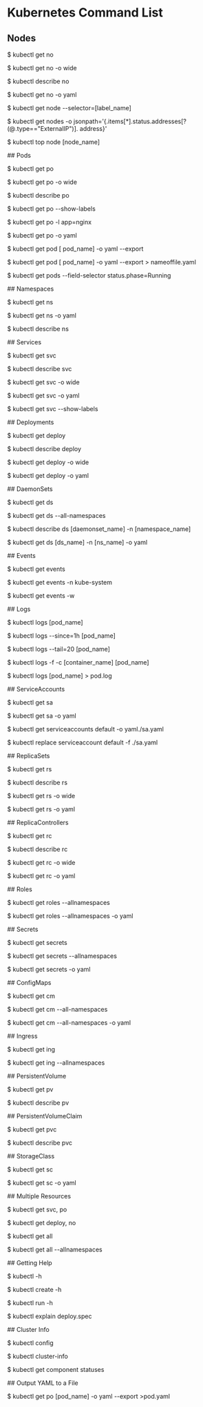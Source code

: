 # Kubernetes Command List #

## Nodes 
<p> $ kubectl get no </p>
<p> $ kubectl get no -o wide </p>
<p> $ kubectl describe no </p>
<p> $ kubectl get no -o yaml </p>
<p> $ kubectl get node --selector=[label_name] </p>
<p> $ kubectl get nodes -o jsonpath='{.items[*].status.addresses[?(@.type=="ExternalIP")]. address}' </p>
<p> $ kubectl top node [node_name] </p>
​
## Pods
<p> $ kubectl get po </p>
<p> $ kubectl get po -o wide </p>
<p> $ kubectl describe po </p>
<p> $ kubectl get po --show-labels </p>
<p> $ kubectl get po -l app=nginx </p>
<p> $ kubectl get po -o yaml </p>
<p> $ kubectl get pod [ pod_name] -o yaml --export </p>
<p> $ kubectl get pod [ pod_name] -o yaml --export > nameoffile.yaml </p>
<p> $ kubectl get pods --field-selector status.phase=Running </p>
​
## Namespaces
<p> $ kubectl get ns </p>
<p> $ kubectl get ns -o yaml </p>
<p> $ kubectl describe ns </p>
​
## Services
<p> $ kubectl get svc </p>
<p> $ kubectl describe svc </p>
<p> $ kubectl get svc -o wide </p>
<p> $ kubectl get svc -o yaml </p>
<p> $ kubectl get svc --show-labels </p>
​
## Deployments
<p> $ kubectl get deploy </p>
<p> $ kubectl describe deploy </p>
<p> $ kubectl get deploy -o wide </p>
<p> $ kubectl get deploy -o yaml </p>
​
## DaemonSets
<p> $ kubectl get ds </p>
<p> $ kubectl get ds --all-namespaces </p>
<p> $ kubectl describe ds [daemonset_name] -n [namespace_name] </p>
<p> $ kubectl get ds [ds_name] -n [ns_name] -o yaml </p>
​
## Events
<p> $ kubectl get events </p>
<p> $ kubectl get events -n kube-system </p>
<p> $ kubectl get events -w </p>
​
## Logs
<p> $ kubectl logs [pod_name] </p>
<p> $ kubectl logs --since=1h [pod_name] </p>
<p> $ kubectl logs --tail=20 [pod_name] </p>
<p> $ kubectl logs -f -c [container_name] [pod_name] </p>
<p> $ kubectl logs [pod_name] > pod.log </p>
​
## ServiceAccounts
<p> $ kubectl get sa </p>
<p> $ kubectl get sa -o yaml </p>
<p> $ kubectl get serviceaccounts default -o yaml./sa.yaml </p>
<p> $ kubectl replace serviceaccount default -f ./sa.yaml </p>
​
## ReplicaSets
<p> $ kubectl get rs </p>
<p> $ kubectl describe rs </p>
<p> $ kubectl get rs -o wide </p>
<p> $ kubectl get rs -o yaml </p>
​
## ReplicaControllers
<p> $ kubectl get rc </p>
<p> $ kubectl describe rc </p>
<p> $ kubectl get rc -o wide </p>
<p> $ kubectl get rc -o yaml </p>
​
## Roles
<p> $ kubectl get roles --allnamespaces </p>
<p> $ kubectl get roles --allnamespaces -o yaml </p>
​
## Secrets
<p> $ kubectl get secrets </p>
<p> $ kubectl get secrets --allnamespaces </p>
<p> $ kubectl get secrets -o yaml </p>
​
## ConfigMaps
<p> $ kubectl get cm </p>
<p> $ kubectl get cm --all-namespaces </p>
<p> $ kubectl get cm --all-namespaces -o yaml </p>
​
## Ingress
<p> $ kubectl get ing </p>
<p> $ kubectl get ing --allnamespaces </p>
​
## PersistentVolume
<p> $ kubectl get pv </p>
<p> $ kubectl describe pv </p>
​
## PersistentVolumeClaim
<p> $ kubectl get pvc </p>
<p> $ kubectl describe pvc </p>
​
## StorageClass
<p> $ kubectl get sc </p>
<p> $ kubectl get sc -o yaml </p>
​
## Multiple Resources
<p> $ kubectl get svc, po </p>
<p> $ kubectl get deploy, no </p>
<p> $ kubectl get all </p>
<p> $ kubectl get all --allnamespaces </p>
​
## Getting Help
<p> $ kubectl -h </p>
<p> $ kubectl create -h </p>
<p> $ kubectl run -h </p>
<p> $ kubectl explain deploy.spec </p>
​
## Cluster Info
<p> $ kubectl config </p>
<p> $ kubectl cluster-info </p>
<p> $ kubectl get component statuses </p>
​
## Output YAML to a File
<p> $ kubectl get po [pod_name] -o yaml --export >pod.yaml </p>
​

